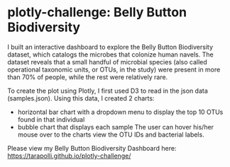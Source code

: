 # plotly-challenge: Belly Button Biodiversity

I built an interactive dashboard to explore the Belly Button Biodiversity dataset, which catalogs the microbes that colonize human navels.
The dataset reveals that a small handful of microbial species (also called operational taxonomic units, or OTUs, in the study) were present in more than 70% of people, while the rest were relatively rare.

To create the plot using Plotly, I first used D3 to read in the json data (samples.json). Using this data, I created 2 charts:  
* horizontal bar chart with a dropdown menu to display the top 10 OTUs found in that individual
* bubble chart that displays each sample
The user can hover his/her mouse over to the charts view the OTU IDs and bacterial labels. 

Please view my Belly Button Biodiversity Dashboard here:  https://tarapolli.github.io/plotly-challenge/
